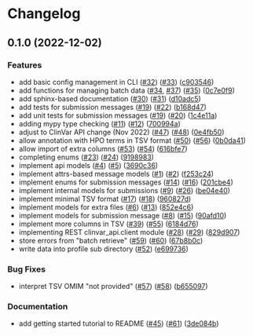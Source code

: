 # Changelog

## 0.1.0 (2022-12-02)


### Features

* add basic config management in CLI ([#32](https://www.github.com/bihealth/clinvar-this/issues/32)) ([#33](https://www.github.com/bihealth/clinvar-this/issues/33)) ([c903546](https://www.github.com/bihealth/clinvar-this/commit/c903546751fe6c59fcc20770b6a1ad1ac88fbd86))
* add functions for managing batch data ([#34](https://www.github.com/bihealth/clinvar-this/issues/34), [#37](https://www.github.com/bihealth/clinvar-this/issues/37)) ([#35](https://www.github.com/bihealth/clinvar-this/issues/35)) ([0c7e0f9](https://www.github.com/bihealth/clinvar-this/commit/0c7e0f9b65dc0b2189c302065cdebdc2489ea842))
* add sphinx-based documentation ([#30](https://www.github.com/bihealth/clinvar-this/issues/30)) ([#31](https://www.github.com/bihealth/clinvar-this/issues/31)) ([d10adc5](https://www.github.com/bihealth/clinvar-this/commit/d10adc50a720548b580b7aa6bd52477012bb6d29))
* add tests for submission messages ([#19](https://www.github.com/bihealth/clinvar-this/issues/19)) ([#22](https://www.github.com/bihealth/clinvar-this/issues/22)) ([b168d47](https://www.github.com/bihealth/clinvar-this/commit/b168d47e0b3aed8d3a706ddbd28ddbb635ad86b4))
* add unit tests for submission messages ([#19](https://www.github.com/bihealth/clinvar-this/issues/19)) ([#20](https://www.github.com/bihealth/clinvar-this/issues/20)) ([1c4e11a](https://www.github.com/bihealth/clinvar-this/commit/1c4e11aa6eda5ebce0a66e8f21f17ea89c7ed7e2))
* adding mypy type checking ([#11](https://www.github.com/bihealth/clinvar-this/issues/11)) ([#12](https://www.github.com/bihealth/clinvar-this/issues/12)) ([700994a](https://www.github.com/bihealth/clinvar-this/commit/700994a113f2441bba76e3dc95adccf9fed6a156))
* adjust to ClinVar API change (Nov 2022) ([#47](https://www.github.com/bihealth/clinvar-this/issues/47)) ([#48](https://www.github.com/bihealth/clinvar-this/issues/48)) ([0e4fb50](https://www.github.com/bihealth/clinvar-this/commit/0e4fb508bda571c0c0afdab417e9052667f46ea1))
* allow annotation with HPO terms in TSV format ([#50](https://www.github.com/bihealth/clinvar-this/issues/50)) ([#56](https://www.github.com/bihealth/clinvar-this/issues/56)) ([0b0da41](https://www.github.com/bihealth/clinvar-this/commit/0b0da41e938e464e97ea1be7edcad6c666860f1e))
* allow import of extra columns ([#53](https://www.github.com/bihealth/clinvar-this/issues/53)) ([#54](https://www.github.com/bihealth/clinvar-this/issues/54)) ([616bfe7](https://www.github.com/bihealth/clinvar-this/commit/616bfe7867fe7ddd1c898f7582b1a353069b7ccd))
* completing enums ([#23](https://www.github.com/bihealth/clinvar-this/issues/23)) ([#24](https://www.github.com/bihealth/clinvar-this/issues/24)) ([9198983](https://www.github.com/bihealth/clinvar-this/commit/919898305a6155408118cd43a982c78153976879))
* implement api models ([#4](https://www.github.com/bihealth/clinvar-this/issues/4)) ([#5](https://www.github.com/bihealth/clinvar-this/issues/5)) ([3690c36](https://www.github.com/bihealth/clinvar-this/commit/3690c36b25fc98e520a401f8755a48b3451a972f))
* implement attrs-based message models ([#1](https://www.github.com/bihealth/clinvar-this/issues/1)) ([#2](https://www.github.com/bihealth/clinvar-this/issues/2)) ([f253c24](https://www.github.com/bihealth/clinvar-this/commit/f253c248cf35f749ace3c68633eb8d0357349688))
* implement enums for submission messages ([#14](https://www.github.com/bihealth/clinvar-this/issues/14)) ([#16](https://www.github.com/bihealth/clinvar-this/issues/16)) ([201cbe4](https://www.github.com/bihealth/clinvar-this/commit/201cbe4e055e0d013efe6f85a91b5ec339c77838))
* implement internal models for submissions ([#9](https://www.github.com/bihealth/clinvar-this/issues/9)) ([#26](https://www.github.com/bihealth/clinvar-this/issues/26)) ([be04e40](https://www.github.com/bihealth/clinvar-this/commit/be04e40e15adba180827fdc808c17d7d1647edb7))
* implement minimal TSV format ([#17](https://www.github.com/bihealth/clinvar-this/issues/17)) ([#18](https://www.github.com/bihealth/clinvar-this/issues/18)) ([960827d](https://www.github.com/bihealth/clinvar-this/commit/960827d9be757e5cc1cfe537451e3a34c738b256))
* implement models for extra files ([#6](https://www.github.com/bihealth/clinvar-this/issues/6)) ([#13](https://www.github.com/bihealth/clinvar-this/issues/13)) ([852e4c6](https://www.github.com/bihealth/clinvar-this/commit/852e4c6cd981ae533afbfda0217a4b9e1de8065e))
* implement models for submission message ([#8](https://www.github.com/bihealth/clinvar-this/issues/8)) ([#15](https://www.github.com/bihealth/clinvar-this/issues/15)) ([90afd10](https://www.github.com/bihealth/clinvar-this/commit/90afd105fc0d29c3962529157f38a20e48090a56))
* implement more columns in TSV ([#39](https://www.github.com/bihealth/clinvar-this/issues/39)) ([#55](https://www.github.com/bihealth/clinvar-this/issues/55)) ([6184d76](https://www.github.com/bihealth/clinvar-this/commit/6184d76a2f8261131718bbe69e88fdaf66b3a8de))
* implementing REST clinvar_api.client module ([#28](https://www.github.com/bihealth/clinvar-this/issues/28)) ([#29](https://www.github.com/bihealth/clinvar-this/issues/29)) ([829d907](https://www.github.com/bihealth/clinvar-this/commit/829d907763db617a04d277f297256980d25d51ab))
* store errors from "batch retrieve" ([#59](https://www.github.com/bihealth/clinvar-this/issues/59)) ([#60](https://www.github.com/bihealth/clinvar-this/issues/60)) ([67b8b0c](https://www.github.com/bihealth/clinvar-this/commit/67b8b0ccd85d4a913e7b8f1eb30dc4e96a2af32c))
* write data into profile sub directory ([#52](https://www.github.com/bihealth/clinvar-this/issues/52)) ([e699736](https://www.github.com/bihealth/clinvar-this/commit/e6997367d77586c1337a44fa7b5306ecede52a41))


### Bug Fixes

* interpret TSV OMIM "not provided" ([#57](https://www.github.com/bihealth/clinvar-this/issues/57)) ([#58](https://www.github.com/bihealth/clinvar-this/issues/58)) ([b655097](https://www.github.com/bihealth/clinvar-this/commit/b655097f2bf534b57115e3f9f5d18387ddfb1f18))


### Documentation

* add getting started tutorial to README ([#45](https://www.github.com/bihealth/clinvar-this/issues/45)) ([#61](https://www.github.com/bihealth/clinvar-this/issues/61)) ([3de084b](https://www.github.com/bihealth/clinvar-this/commit/3de084b49c184dfc6fb977b64cf478f03275ef9b))

